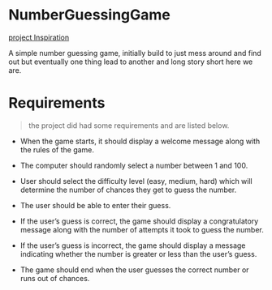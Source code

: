 # NumberGuessingGame
[project Inspiration](https://roadmap.sh/projects/number-guessing-game)


A simple number guessing game, initially build to just mess around and find out
but eventually one thing lead to another and long story short here we are.

# Requirements
> the project did had some requirements and are listed below.

- When the game starts, it should display a welcome message 
along with the rules of the game.

- The computer should randomly select a number between 1 and 100.

- User should select the difficulty level (easy, medium, hard)
which will determine the number of chances they get to guess the number.

- The user should be able to enter their guess.

- If the user’s guess is correct, the game should display a 
congratulatory message along with the number of attempts 
it took to guess the number.

- If the user’s guess is incorrect, the game should display a message 
indicating whether the number is greater or less than the user’s guess.

- The game should end when the user guesses the correct number or runs out of chances.
